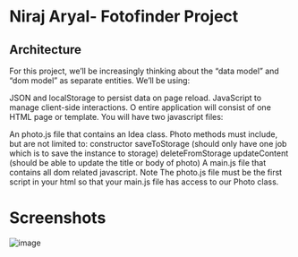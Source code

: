 # Niraj Aryal- Fotofinder Project

## Architecture
For this project, we’ll be increasingly thinking about the “data model” and “dom model” as separate entities. We’ll be using:

JSON and localStorage to persist data on page reload.
JavaScript to manage client-side interactions.
O entire application will consist of one HTML page or template. You will have two javascript files:

An photo.js file that contains an Idea class.
Photo methods must include, but are not limited to:
constructor
saveToStorage (should only have one job which is to save the instance to storage)
deleteFromStorage
updateContent (should be able to update the title or body of photo)
A main.js file that contains all dom related javascript.
Note The photo.js file must be the first script in your html so that your main.js file has access to our Photo class.

# Screenshots

![image](https://user-images.githubusercontent.com/34406483/50646722-03eb9e80-0f34-11e9-80dc-1a2f5c89981b.png)
